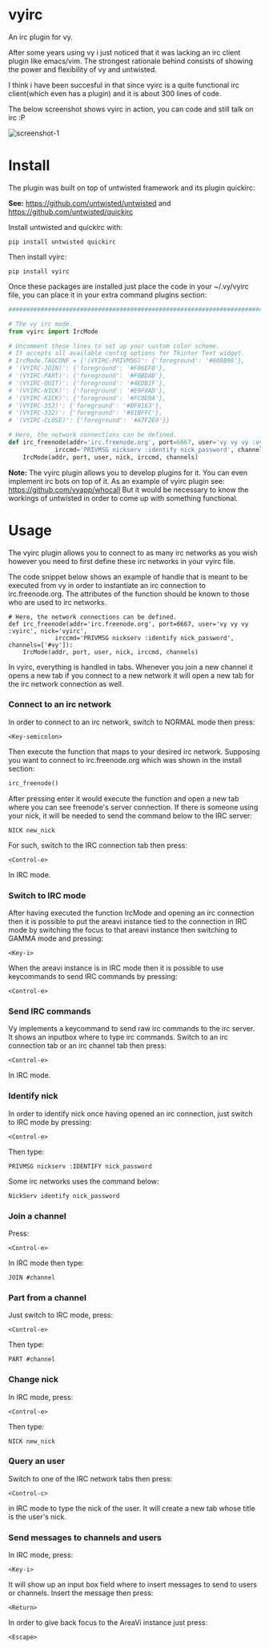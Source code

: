# vyirc

An irc plugin for vy.

After some years using vy i just noticed that it was lacking an irc client plugin like emacs/vim.
The strongest rationale behind consists of showing the power and flexibility of vy and untwisted.

I think i have been succesful in that since vyirc is a quite functional irc client(which even has a plugin)
and it is about 300 lines of code.

The below screenshot shows vyirc in action, you can code and still talk on irc :P

![screenshot-1](https://github.com/iogf/vy/wiki/screenshot-1.jpg)

# Install

The plugin was built on top of untwisted framework and its plugin quickirc:

**See:** https://github.com/untwisted/untwisted and https://github.com/untwisted/quickirc

Install untwisted and quickirc with:

~~~
pip install untwisted quickirc
~~~

Then install vyirc:

~~~
pip install vyirc
~~~

Once these packages are installed just place the code in your ~/.vy/vyirc file, you can place it in
your extra command plugins section:

~~~python
##############################################################################

# The vy irc mode.
from vyirc import IrcMode

# Uncomment these lines to set up your custom color scheme.
# It accepts all available config options for Tkinter Text widget.
# IrcMode.TAGCONF = {'(VYIRC-PRIVMSG)': {'foreground': '#688B96'},
# '(VYIRC-JOIN)': {'foreground': '#F06EF0'},
# '(VYIRC-PART)': {'foreground': '#F0BDAD'},
# '(VYIRC-QUIT)': {'foreground': '#4EDB1F'},
# '(VYIRC-NICK)': {'foreground': '#E9F0AD'},
# '(VYIRC-KICK)': {'foreground': '#FC8D9A'},
# '(VYIRC-353)': {'foreground': '#BF9163'},
# '(VYIRC-332)': {'foreground': '#81BFFC'},
# '(VYIRC-CLOSE)': {'foreground': '#A7F2E9'}}

# Here, the network connections can be defined. 
def irc_freenode(addr='irc.freenode.org', port=6667, user='vy vy vy :vyirc', nick='vyirc', 
             irccmd='PRIVMSG nickserv :identify nick_password', channels=['#vy']):
    IrcMode(addr, port, user, nick, irccmd, channels)

~~~

**Note:** The vyirc plugin allows you to develop plugins for it. You can even implement irc bots on top of it.
As an example of vyirc plugin see: https://github.com/vyapp/whocall
But it would be necessary to know the workings of untwisted in order to come up with something functional.

# Usage

The vyirc plugin allows you to connect to as many irc networks as you wish however you need to first
define these irc networks in your vyirc file. 

The code snippet below shows an example of handle that is meant to be executed from vy in order
to instantiate an irc connection to irc.freenode.org. The attributes of the function should be
known to those who are used to irc networks. 

~~~~
# Here, the network connections can be defined. 
def irc_freenode(addr='irc.freenode.org', port=6667, user='vy vy vy :vyirc', nick='vyirc', 
             irccmd='PRIVMSG nickserv :identify nick_password', channels=['#vy']):
    IrcMode(addr, port, user, nick, irccmd, channels)

~~~~

In vyirc, everything is handled in tabs. Whenever you join a new channel it opens a new tab if you connect
to a new network it will open a new tab for the irc network connection as well. 

### Connect to an irc network

In order to connect to an irc network, switch to NORMAL mode then press:

    <Key-semicolon>

Then execute the function that maps to your desired irc network. Supposing you want to connect
to irc.freenode.org which was shown in the install section:

~~~python
irc_freenode()
~~~

After pressing enter it would execute the function and open a new tab where you can see freenode's server connection.
If there is someone using your nick, it will be needed to send the command below to the IRC server:

~~~
NICK new_nick
~~~

For such, switch to the IRC connection tab then press:

    <Control-e> 

In IRC mode.


### Switch to IRC mode

After having executed the function IrcMode and opening an irc connection then it is possible
to put the areavi instance tied to the connection in IRC mode by switching the focus to that
areavi instance then switching to GAMMA mode and pressing:

    <Key-i>

When the areavi instance is in IRC mode then it is possible to use keycommands to send IRC commands
by pressing:

    <Control-e>


### Send IRC commands

Vy implements a keycommand to send raw irc commands to the irc server. It shows an inputbox where to type irc commands.
Switch to an irc connection tab or an irc channel tab then press:

    <Control-e> 

In IRC mode. 


### Identify nick

In order to identify nick once having opened an irc connection, just switch to IRC mode by pressing:

    <Control-e>

Then type:

~~~
PRIVMSG nickserv :IDENTIFY nick_password
~~~

Some irc networks uses the command below:

~~~
NickServ identify nick_password
~~~


### Join a channel

Press:

    <Control-e> 

In IRC mode then type:

~~~
JOIN #channel
~~~


### Part from a channel

Just switch to IRC mode, press:

    <Control-e>

Then type:

~~~
PART #channel
~~~


### Change nick

In IRC mode, press:

    <Control-e>

Then type:

~~~
NICK new_nick
~~~

### Query an user

Switch to one of the IRC network tabs then press:

    <Control-c> 

in IRC mode to type the nick of the user. 
It will create a new tab whose title is the user's nick.


### Send messages to channels and users

In IRC mode, press:

    <Key-i>

It will show up an input box field where to insert messages to send to users or channels.
Insert the message then press:

    <Return>

In order to give back focus to the AreaVi instance just press:

    <Escape>


